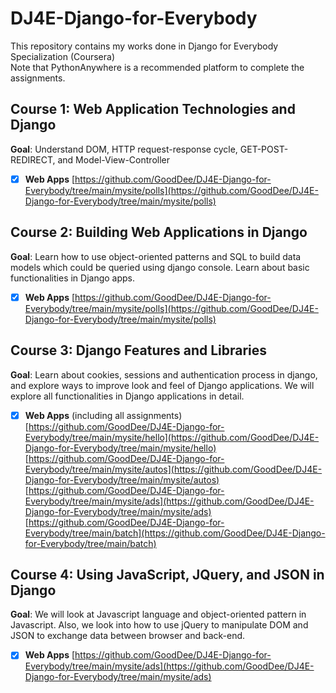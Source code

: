 # DJ4E-Django-for-Everybody
This repository contains my works done in Django for Everybody Specialization (Coursera)  
Note that PythonAnywhere is a recommended platform to complete the assignments.

## Course 1: Web Application Technologies and Django
**Goal**: Understand DOM, HTTP request-response cycle, GET-POST-REDIRECT, and Model-View-Controller
- [x] **Web Apps** 
[https://github.com/GoodDee/DJ4E-Django-for-Everybody/tree/main/mysite/polls](https://github.com/GoodDee/DJ4E-Django-for-Everybody/tree/main/mysite/polls)

## Course 2: Building Web Applications in Django
**Goal**: Learn how to use object-oriented patterns and SQL to build data models which could be queried using django console. Learn about basic functionalities in Django apps.
- [x] **Web Apps** 
[https://github.com/GoodDee/DJ4E-Django-for-Everybody/tree/main/mysite/polls](https://github.com/GoodDee/DJ4E-Django-for-Everybody/tree/main/mysite/polls)

## Course 3: Django Features and Libraries
**Goal**: Learn about cookies, sessions and authentication process in django, and explore ways to improve look and feel of Django applications. We will explore all functionalities in Django applications in detail.
- [x] **Web Apps** (including all assignments)  
[https://github.com/GoodDee/DJ4E-Django-for-Everybody/tree/main/mysite/hello](https://github.com/GoodDee/DJ4E-Django-for-Everybody/tree/main/mysite/hello)  
[https://github.com/GoodDee/DJ4E-Django-for-Everybody/tree/main/mysite/autos](https://github.com/GoodDee/DJ4E-Django-for-Everybody/tree/main/mysite/autos)  
[https://github.com/GoodDee/DJ4E-Django-for-Everybody/tree/main/mysite/ads](https://github.com/GoodDee/DJ4E-Django-for-Everybody/tree/main/mysite/ads)  
[https://github.com/GoodDee/DJ4E-Django-for-Everybody/tree/main/batch](https://github.com/GoodDee/DJ4E-Django-for-Everybody/tree/main/batch)

## Course 4: Using JavaScript, JQuery, and JSON in Django
**Goal**: We will look at Javascript language and object-oriented pattern in Javascript. Also, we look into how to use jQuery to manipulate DOM and JSON to exchange data between browser and back-end.
- [x] **Web Apps**
[https://github.com/GoodDee/DJ4E-Django-for-Everybody/tree/main/mysite/ads](https://github.com/GoodDee/DJ4E-Django-for-Everybody/tree/main/mysite/ads)  
